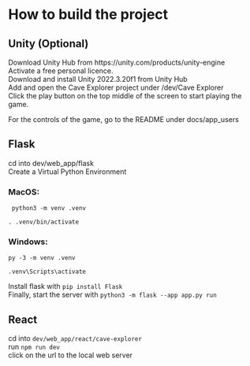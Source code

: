 <h1>How to build the project</h1> 

<h2>Unity (Optional)</h2>
Download Unity Hub from https://unity.com/products/unity-engine
<br>
Activate a free personal licence.
<br>
Download and install Unity 2022.3.20f1 from Unity Hub
<br>
Add and open the Cave Explorer project under /dev/Cave Explorer
<br>
Click the play button on the top middle of the screen to start playing the game. 

For the controls of the game, go to the README under docs/app_users


<h2>Flask</h2>

cd into dev/web_app/flask
<br>
Create a Virtual Python Environment
<h3>MacOS:</h3> 

`
python3 -m venv .venv`

 `. .venv/bin/activate
 `
 <br>

<h3>Windows:</h3> 

`
py -3 -m venv .venv
`

`
.venv\Scripts\activate
`

Install flask with `pip install Flask`
<br>
Finally, 
start the server with `python3 -m flask --app app.py run`

<h2>React</h2>

cd into `dev/web_app/react/cave-explorer`
<br>
run `npm run dev`
<br>
click on the url to the local web server

